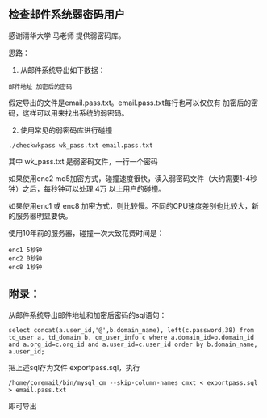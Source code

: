 

## 检查邮件系统弱密码用户

感谢清华大学 马老师 提供弱密码库。

思路：

1. 从邮件系统导出如下数据：
```
邮件地址 加密后的密码
```
假定导出的文件是email.pass.txt。email.pass.txt每行也可以仅仅有 加密后的密码，这样可以用来找出系统的弱密码。


2. 使用常见的弱密码库进行碰撞
```
./checkwkpass wk_pass.txt email.pass.txt
```

其中 wk_pass.txt 是弱密码文件，一行一个密码

如果使用enc2 md5加密方式，碰撞速度很快，读入弱密码文件（大约需要1-4秒钟）之后，每秒钟可以处理 4万 以上用户的碰撞。

如果使用enc1 或 enc8 加密方式，则比较慢。不同的CPU速度差别也比较大，新的服务器明显要快。

使用10年前的服务器，碰撞一次大致花费时间是：
```
enc1 5秒钟
enc2 0秒钟
enc8 1秒钟
```

## 附录：

从邮件系统导出邮件地址和加密后密码的sql语句：

```
select concat(a.user_id,'@',b.domain_name), left(c.password,38) from td_user a, td_domain b, cm_user_info c where a.domain_id=b.domain_id and a.org_id=c.org_id and a.user_id=c.user_id order by b.domain_name, a.user_id;
```

把上述sql存为文件 exportpass.sql，执行
```
/home/coremail/bin/mysql_cm --skip-column-names cmxt < exportpass.sql > email.pass.txt
```

即可导出

